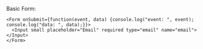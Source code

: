 
Basic Form:

	<Form onSubmit={function(event, data) {console.log("event: ", event); console.log("data: ", data);}}>
      <Input small placeholder="Email" required type="email" name="email"></Input>
    </Form>
